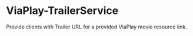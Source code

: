 # ViaPlay-TrailerService
Provide clients with Trailer URL for a provided ViaPlay movie resource link.
